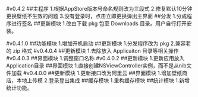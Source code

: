 #v0.4.2
##主程序
1.根据AppStore版本号命名规则改为三段式
2.修复默认10分钟更换壁纸不生效的问题
3.没有登录时，点击立即更换弹出主界面
##分发
1.分成程序进行签名
##更新模块
1.改由下载 pkg 包至 Downloads 目录。用户自行打开安装。

#v0.4.1.0
##功能模块
1.增加开机启动
##更新模块
1.分发程序改为 pkg
2.兼容老的 zip 格式
#v0.4.0.4
##更新模块
1.去除放入 Applicaiton 目录等相关操作
#v0.4.0.3
##界面模块
1.调整窗口名称
#v0.4.0.2
##更新模块
1.更新应用放入Application目录
##界面模块
1.直接创建NSViewController实例，而不是从nib文件加载
#v0.4.0.0
##更新模块
1.更新接口改为阿里云
##界面模块
1.增加壁纸商店，本地上传模
2.登录登出集成
##缓存模块
1.重构缓存模块
##统计模块
1.新增统计功能。
